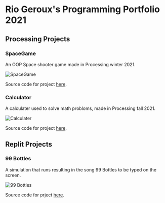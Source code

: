 # Rio Geroux's Programming Portfolio 2021 

## Processing Projects

### SpaceGame

An OOP Space shooter game made in Processing winter 2021.

![SpaceGame](https://github.com/Rio-G/ProgramingPortfolio/blob/gh-pages/images/SpaceGame.png?raw=true)

Source code for project [here](https://github.com/Rio-G/ProgramingPortfolio/tree/gh-pages/src/Space%20Game/Space_Game).

### Calculator

A calculater used to solve math probloms, made in Processing fall 2021.

![Calculater](https://user-images.githubusercontent.com/102073178/169928467-cf2ce3d6-d94f-4466-bad5-64def228cd35.png)

Source code for project [here](https://github.com/Rio-G/ProgramingPortfolio/tree/gh-pages/src/Calculater).

## Replit Projects

### 99 Bottles

A simulation that runs resulting in the song 99 Bottles to be typed on the screen.

![99 Bottles](https://user-images.githubusercontent.com/102073178/169930123-c948882b-245d-4d46-84a7-cb5928a40dd7.png)

Source code for prject [here](https://github.com/Rio-G/ProgramingPortfolio/blob/gh-pages/src/99%20Bottles).
